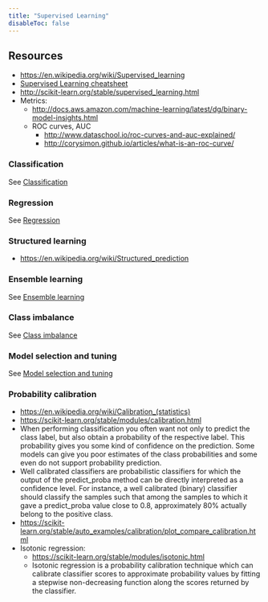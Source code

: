 ```yaml
---
title: "Supervised Learning"
disableToc: false 
---
```


## Resources
- https://en.wikipedia.org/wiki/Supervised_learning
- [Supervised Learning cheatsheet](https://stanford.edu/~shervine/teaching/cs-229/cheatsheet-supervised-learning)
- http://scikit-learn.org/stable/supervised_learning.html
- Metrics:
	- http://docs.aws.amazon.com/machine-learning/latest/dg/binary-model-insights.html
	- ROC curves, AUC
		- http://www.dataschool.io/roc-curves-and-auc-explained/
		- http://corysimon.github.io/articles/what-is-an-roc-curve/


### Classification
See [Classification](AI/Supervised%20Learning/Classification.md)

### Regression
See [Regression](AI/Supervised%20Learning/Regression.md)

### Structured learning
- https://en.wikipedia.org/wiki/Structured_prediction

### Ensemble learning
See [Ensemble learning](AI/Supervised%20Learning/Ensemble%20learning.md)

### Class imbalance
See [Class imbalance](AI/Supervised%20Learning/Class%20imbalance.md)

### Model selection and tuning
See [Model selection and tuning](AI/Supervised%20Learning/Model%20selection%20and%20tuning.md)

### Probability calibration
- https://en.wikipedia.org/wiki/Calibration_(statistics)
- https://scikit-learn.org/stable/modules/calibration.html
- When performing classification you often want not only to predict the class label, but also obtain a probability of the respective label. This probability gives you some kind of confidence on the prediction. Some models can give you poor estimates of the class probabilities and some even do not support probability prediction. 
- Well calibrated classifiers are probabilistic classifiers for which the output of the predict_proba method can be directly interpreted as a confidence level. For instance, a well calibrated (binary) classifier should classify the samples such that among the samples to which it gave a predict_proba value close to 0.8, approximately 80% actually belong to the positive class.
- https://scikit-learn.org/stable/auto_examples/calibration/plot_compare_calibration.html
- Isotonic regression: 
	- https://scikit-learn.org/stable/modules/isotonic.html
	- Isotonic regression is a probability calibration technique which can calibrate classifier scores to approximate probability values by fitting a stepwise non-decreasing function along the scores returned by the classifier.